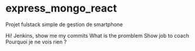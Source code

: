 # express_mongo_react
Projet fulstack simple de gestion de smartphone

Hi! Jenkins, show me my commits
What is the promblem
Show job to coach
Pourquoi je ne vois rien ?
